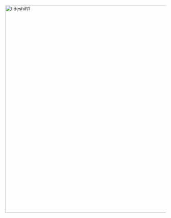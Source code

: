 <img width="1134" height="649" alt="tideshift1" src="https://github.com/user-attachments/assets/58ebaea0-df53-4610-bb43-4b4fe16c04e0" />
